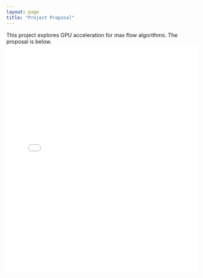 ```yaml
---
layout: page
title: "Project Proposal"
---
```


This project explores GPU acceleration for max flow algorithms. The proposal is below.
<embed src="{{ site.baseurl }}/assets/15618 Project Proposal.pdf" type="application/pdf" width="100%" height="600px" />